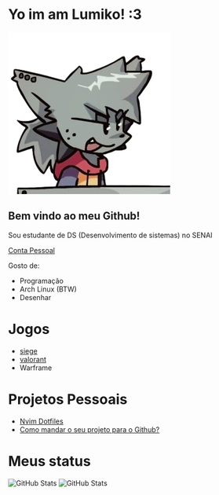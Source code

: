 # Yo im am Lumiko! :3
![MInha foto](Assets/Photo.png)  
## Bem vindo ao meu Github!
Sou estudante de DS (Desenvolvimento de sistemas) no SENAI

[Conta Pessoal][mainAcc]

Gosto de:
- Programação
- Arch Linux (BTW)
- Desenhar

# Jogos
- [siege]
- [valorant] 
- Warframe

# Projetos Pessoais

- [Nvim Dotfiles][Neovim]
- [Como mandar o seu projeto para o Github?][Tut Github]


# Meus status
![GitHub Stats](https://github-readme-stats.vercel.app/api?username=lumikin&theme=default&show_icons=true&hide_border=true&count_private=true)
![GitHub Stats](https://github-readme-stats.vercel.app/api/top-langs/?username=lumikin&theme=default&show_icons=true&hide_border=true&layout=compact)


[valorant]: valorant.com
[siege]: siege.com

[Neovim]: https://github.com/Lumikinho/Neovim.git
[Tut Github]: https://github.com/Lumikinho/Tutorial-git.git
[mainAcc]: https://github.com/Lumikinho
